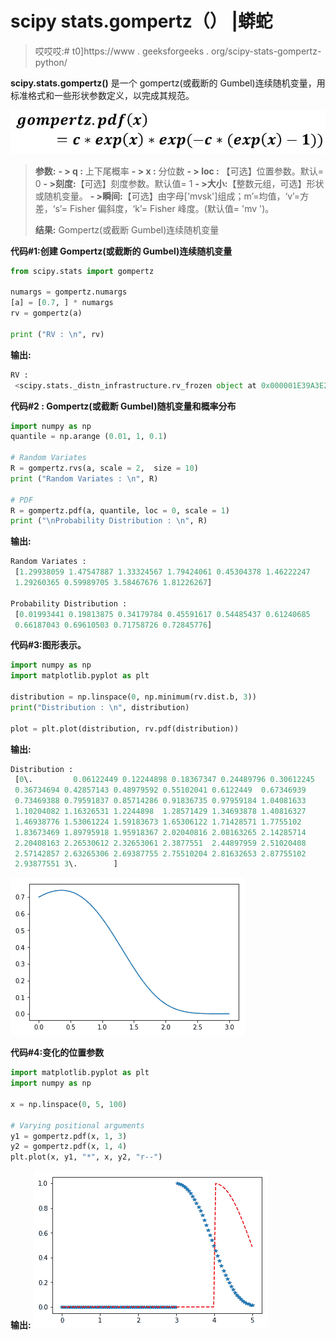 # scipy stats.gompertz（） |蟒蛇

> 哎哎哎:# t0]https://www . geeksforgeeks . org/scipy-stats-gompertz-python/

**scipy.stats.gompertz()** 是一个 gompertz(或截断的 Gumbel)连续随机变量，用标准格式和一些形状参数定义，以完成其规范。

![](img/5bf5568010bbafab11fc52dc2a471241.png)

> **参数:**
> **- > q :** 上下尾概率
> **- > x :** 分位数
> **- > loc :** 【可选】位置参数。默认= 0
> **- >刻度:**【可选】刻度参数。默认值= 1
> **- >大小:**【整数元组，可选】形状或随机变量。
> **- >瞬间:**【可选】由字母['mvsk']组成；m’=均值，‘v’=方差，‘s’= Fisher 偏斜度，‘k’= Fisher 峰度。(默认值= 'mv ')。
> 
> **结果:** Gompertz(或截断 Gumbel)连续随机变量

**代码#1:创建 Gompertz(或截断的 Gumbel)连续随机变量**

```py
from scipy.stats import gompertz 

numargs = gompertz.numargs
[a] = [0.7, ] * numargs
rv = gompertz(a)

print ("RV : \n", rv) 
```

**输出:**

```py
RV : 
 <scipy.stats._distn_infrastructure.rv_frozen object at 0x000001E39A3E2470>

```

**代码#2 : Gompertz(或截断 Gumbel)随机变量和概率分布**

```py
import numpy as np
quantile = np.arange (0.01, 1, 0.1)

# Random Variates
R = gompertz.rvs(a, scale = 2,  size = 10)
print ("Random Variates : \n", R)

# PDF
R = gompertz.pdf(a, quantile, loc = 0, scale = 1)
print ("\nProbability Distribution : \n", R)
```

**输出:**

```py
Random Variates : 
 [1.29938059 1.47547887 1.33324567 1.79424061 0.45304378 1.46222247
 1.29260365 0.59989705 3.58467676 1.81226267]

Probability Distribution : 
 [0.01993441 0.19813875 0.34179784 0.45591617 0.54485437 0.61240685
 0.66187043 0.69610503 0.71758726 0.72845776]
```

**代码#3:图形表示。**

```py
import numpy as np
import matplotlib.pyplot as plt

distribution = np.linspace(0, np.minimum(rv.dist.b, 3))
print("Distribution : \n", distribution)

plot = plt.plot(distribution, rv.pdf(distribution))
```

**输出:**

```py
Distribution : 
 [0\.         0.06122449 0.12244898 0.18367347 0.24489796 0.30612245
 0.36734694 0.42857143 0.48979592 0.55102041 0.6122449  0.67346939
 0.73469388 0.79591837 0.85714286 0.91836735 0.97959184 1.04081633
 1.10204082 1.16326531 1.2244898  1.28571429 1.34693878 1.40816327
 1.46938776 1.53061224 1.59183673 1.65306122 1.71428571 1.7755102
 1.83673469 1.89795918 1.95918367 2.02040816 2.08163265 2.14285714
 2.20408163 2.26530612 2.32653061 2.3877551  2.44897959 2.51020408
 2.57142857 2.63265306 2.69387755 2.75510204 2.81632653 2.87755102
 2.93877551 3\.        ]
```

![](img/f7e09dfd712f27cef946b5c1ef49b771.png)

**代码#4:变化的位置参数**

```py
import matplotlib.pyplot as plt
import numpy as np

x = np.linspace(0, 5, 100)

# Varying positional arguments
y1 = gompertz.pdf(x, 1, 3)
y2 = gompertz.pdf(x, 1, 4)
plt.plot(x, y1, "*", x, y2, "r--")
```

**输出:**
![](img/fa9bef0fa1e1ceb94a42357b5b5dd6f5.png)
